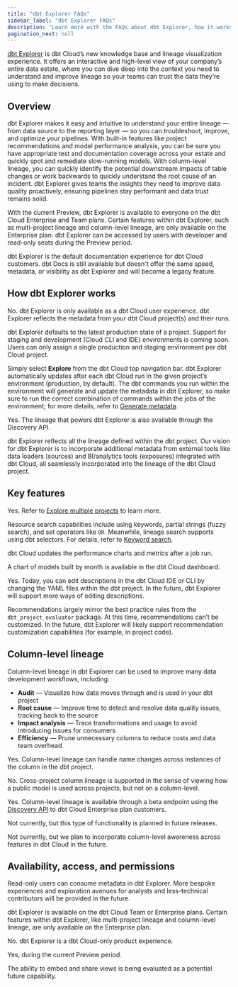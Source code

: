 ```yaml
---
title: "dbt Explorer FAQs"
sidebar_label: "dbt Explorer FAQs"
description: "Learn more with the FAQs about dbt Explorer, how it works, how to interact with it, and more."
pagination_next: null
---
```


[dbt Explorer](/docs/collaborate/explore-projects) is dbt Cloud’s new knowledge base and lineage visualization experience. It offers an interactive and high-level view of your company’s entire data estate, where you can dive deep into the context you need to understand and improve lineage so your teams can trust the data they’re using to make decisions.

## Overview

<expandable alt_header="How does dbt Explorer help with data quality?" >

dbt Explorer makes it easy and intuitive to understand your entire lineage &mdash; from data source to the reporting layer &mdash; so you can troubleshoot, improve, and optimize your pipelines. With built-in features like project recommendations and model performance analysis, you can be sure you have appropriate test and documentation coverage across your estate and quickly spot and remediate slow-running models. With column-level lineage, you can quickly identify the potential downstream impacts of table changes or work backwards to quickly understand the root cause of an incident. dbt Explorer gives teams the insights they need to improve data quality proactively, ensuring pipelines stay performant and data trust remains solid.

</expandable>

<expandable alt_header="How is dbt Explorer priced?" >

With the current Preview, dbt Explorer is available to everyone on the dbt Cloud Enterprise and Team plans. Certain features within dbt Explorer, such as multi-project lineage and column-level lineage, are only available on the Enterprise plan. dbt Explorer can be accessed by users with developer and read-only seats during the Preview period.

</expandable>

<expandable alt_header="What happened to dbt Docs?" >

dbt Explorer is the default documentation experience for dbt Cloud customers. dbt Docs is still available but doesn't offer the same speed, metadata, or visibility as dbt Explorer and will become a legacy feature.

</expandable>

## How dbt Explorer works

<expandable alt_header="Can I use dbt Explorer on-prem or with my self-hosted dbt Core deployment?" >

No. dbt Explorer is only available as a dbt Cloud user experience. dbt Explorer reflects the metadata from your dbt Cloud project(s) and their runs. 

</expandable>

<expandable alt_header="How does dbt Explorer support dbt Cloud environments?" >

dbt Explorer defaults to the latest production state of a project. Support for staging and development (Cloud CLI and IDE) environments is coming soon. Users can only assign a single production and staging environment per dbt Cloud project. 

</expandable>

<expandable alt_header="How do I get started in Explorer? How does it update?" >

Simply select **Explore** from the dbt Cloud top navigation bar. dbt Explorer automatically updates after each dbt Cloud run in the given project’s environment (production, by default). The dbt commands you run within the environment will generate and update the metadata in dbt Explorer, so make sure to run the correct combination of commands within the jobs of the environment; for more details, refer to [Generate metadata](/docs/collaborate/explore-projects#generate-metadata). 

</expandable>

<expandable alt_header="Is it possible to export dbt lineage to an external system or catalog?" >

Yes. The lineage that powers dbt Explorer is also available through the Discovery API.

</expandable>

<expandable alt_header="How does dbt Explorer integrate with third-party tools to show end-to-end lineage?" >

dbt Explorer reflects all the lineage defined within the dbt project. Our vision for dbt Explorer is to incorporate additional metadata from external tools like data loaders (sources) and BI/analytics tools (exposures) integrated with dbt Cloud, all seamlessly incorporated into the lineage of the dbt Cloud project.

</expandable>


## Key features 

<expandable alt_header="Does dbt Explorer support multi-project discovery (dbt Mesh)?" >

Yes. Refer to [Explore multiple projects](/docs/collaborate/explore-multiple-projects) to learn more. 

</expandable>

<expandable alt_header="What kind of search capabilities does dbt Explorer support?" >

Resource search capabilities include using keywords, partial strings (fuzzy search), and set operators like `OR`. Meanwhile, lineage search supports using dbt selectors. For details, refer to [Keyword search](/docs/collaborate/explore-projects#search-resources).

</expandable>

<expandable alt_header="Can I view model execution information for a job that is currently being run?" >

dbt Cloud updates the performance charts and metrics after a job run. 

</expandable>

<expandable alt_header="Can I analyze the number of successful model runs within a month?" >

A chart of models built by month is available in the dbt Cloud dashboard. 

</expandable>

<expandable alt_header="Can model or column descriptions be edited within dbt Cloud?" >

Yes. Today, you can edit descriptions in the dbt Cloud IDE or CLI by changing the YAML files within the dbt project. In the future, dbt Explorer will support more ways of editing descriptions. 

</expandable>

<expandable alt_header="Where do recommendations come from? Can they be customized?" >

Recommendations largely mirror the best practice rules from the `dbt_project_evaluator` package. At this time, recommendations can’t be customized. In the future, dbt Explorer will likely support recommendation customization capabilities (for example, in project code). 

</expandable>

## Column-level lineage

<expandable alt_header="What are the best use cases for column-level lineage in dbt Explorer?" >

Column-level lineage in dbt Explorer can be used to improve many data development workflows, including:

- **Audit** &mdash; Visualize how data moves through and is used in your dbt project
- **Root cause** &mdash; Improve time to detect and resolve data quality issues, tracking back to the source
- **Impact analysis** &mdash; Trace transformations and usage to avoid introducing issues for consumers
- **Efficiency** &mdash; Prune unnecessary columns to reduce costs and data team overhead

</expandable>

<expandable alt_header="Does the column-level lineage remain functional even if column names vary between models?" >

Yes. Column-level lineage can handle name changes across instances of the column in the dbt project. 

</expandable>

<expandable alt_header="Can multiple projects leverage the same column definition?" >

No. Cross-project column lineage is supported in the sense of viewing how a public model is used across projects, but not on a column-level. 

</expandable>

<expandable alt_header="Is column-level lineage data available through the API?" >

Yes. Column-level lineage is available through a beta endpoint using the [Discovery API](/docs/dbt-cloud-apis/discovery-api) to dbt Cloud Enterprise plan customers. 

</expandable>

<expandable alt_header="Can column descriptions be propagated down in downstream lineage automatically?" >

Not currently, but this type of functionality is planned in future releases.

</expandable>

<expandable alt_header="Is column-level lineage also available in the development tab?" >

Not currently, but we plan to incorporate column-level awareness across features in dbt Cloud in the future.

</expandable>



## Availability, access, and permissions

<expandable alt_header="How can non-developers interact with dbt Explorer?" >

Read-only users can consume metadata in dbt Explorer. More bespoke experiences and exploration avenues for analysts and less-technical contributors will be provided in the future. 

</expandable>

<expandable alt_header="Does dbt Explorer require a specific dbt Cloud plan?" >

dbt Explorer is available on the dbt Cloud Team or Enterprise plans. Certain features within dbt Explorer, like multi-project lineage and column-level lineage, are only available on the Enterprise plan. 

</expandable>

<expandable alt_header="Will dbt Core users be able to leverage any of these new dbt Explorer features?" >

No. dbt Explorer is a dbt Cloud-only product experience. 

</expandable>

<expandable alt_header="Is it possible to access dbt Explorer using a read-only license?" >

Yes, during the current Preview period. 

</expandable>

<expandable alt_header="Is there an easy way to share useful dbt Explorer content with people outside of dbt Cloud?" >

The ability to embed and share views is being evaluated as a potential future capability. 

</expandable>